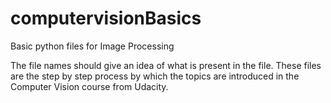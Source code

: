 # computervisionBasics
Basic python files for Image Processing

The file names should give an idea of what is present in the file. 
These files are the step by step process by which the topics are introduced in the Computer Vision course from Udacity.
